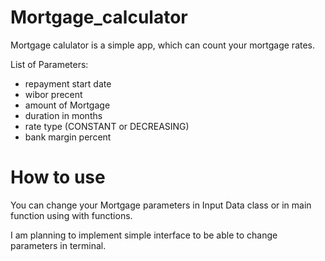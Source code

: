 # Mortgage_calculator

Mortgage calulator is a simple app, which can count your mortgage rates.

List of Parameters:
- repayment start date
- wibor precent
- amount of Mortgage
- duration in months
- rate type (CONSTANT or DECREASING)
- bank margin percent



# How to use

You can change your Mortgage parameters in Input Data class or in main function using with functions. 

I am planning to implement simple interface to be able to change parameters in terminal.
